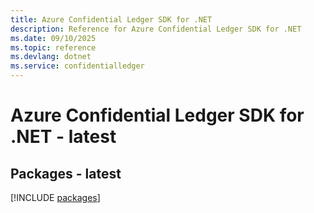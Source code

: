```yaml
---
title: Azure Confidential Ledger SDK for .NET
description: Reference for Azure Confidential Ledger SDK for .NET
ms.date: 09/10/2025
ms.topic: reference
ms.devlang: dotnet
ms.service: confidentialledger
---
```

# Azure Confidential Ledger SDK for .NET - latest
## Packages - latest
[!INCLUDE [packages](confidential-ledger-index.md)]